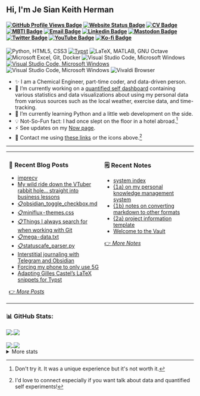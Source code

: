 ## Hi, I'm Je Sian Keith Herman

<h4>

[![GitHub Profile Views Badge](https://komarev.com/ghpvc/?username=jskherman&style=flat&label=views&color=brightgreen)](https://github.com/jskherman)
[![Website Status Badge](https://img.shields.io/website?label=jskherman.com&down_message=offline&style=flat&up_message=online&url=https%3A%2F%2Fwww.jskherman.com)](https://www.jskherman.com)
[![CV Badge](https://img.shields.io/badge/Résumé-ec1c24?style=flat&labelColor=ec1c24&logo=adobeacrobatreader&logoColor=white&link=https%3A%2F%2Fgo.jskherman.com%2Fcv)](https://go.jskherman.com/cv)
[![MBTI Badge](https://img.shields.io/badge/-INTJ-000000?style=flat&labelColor=000000&logo=googlegemini&logoColor=white&link=https%3A%2F%2Fwww.16personalities.com%2Fprofiles%2F672b5e6d1fea7)](https://www.16personalities.com/profiles/672b5e6d1fea7)
[![Email Badge](https://img.shields.io/badge/-Email_Me-c14438?style=flat&logo=Gmail&logoColor=white&link=mailto%3AJe%20Sian%20Keith%20Herman%3Chello%40jskherman.com%3E)](mailto:Je%20Sian%20Keith%20Herman%3Chello%40jskherman.com%3E)
[![Linkedin Badge](https://img.shields.io/badge/-jskherman-blue?style=flat&logo=Linkedin&logoColor=white&link=https%3A%2F%2Fwww.linkedin.com%2Fin%2Fjskherman)](https://www.linkedin.com/in/jskherman/)
[![Mastodon Badge](https://img.shields.io/badge/-@jskherman-6364ff?style=flat&labelColor=6364ff&logo=mastodon&logoColor=white&link=https%3A%2F%2Fmathstodon.xyz%2F%40jskherman)](https://mathstodon.xyz/@jskherman)
[![Twitter Badge](https://img.shields.io/badge/-@jskherman-1ca0f1?style=flat&labelColor=1ca0f1&logo=x&logoColor=white&link=https%3A%2F%2Ftwitter.com%2Fjskherman)](https://twitter.com/jskherman)
[![YouTube Badge](https://img.shields.io/badge/-YouTube-ff0000?style=flat&labelColor=ff0000&logo=youtube&logoColor=white&link=https%3A%2F%2Fyoutube.com%2Fwatch%3Fv%3DdQw4w9WgXcQ)](https://youtube.com/watch?v=dQw4w9WgXcQ)
[![Ko-fi Badge](https://img.shields.io/badge/-Buy_me_a_coffee%3F-ff5E5b?style=flat&labelColor=ff5E5b&logo=kofi&logoColor=white&link=https%3A%2F%2Fko-fi.com%2Fjskherman)](https://ko-fi.com/jskherman)
</h4>
<p>
    <img src="https://go-skill-icons.vercel.app/api/icons?i=py,html,css" alt='Python, HTML5, CSS3' height='40' />
    <a href="https://typst.app/universe/package/imprecv"><img src='https://cdn.simpleicons.org/typst' alt='Typst' height='40'></a>
    <img src="https://go-skill-icons.vercel.app/api/icons?i=latex,matlab,octave" alt='LaTeX, MATLAB, GNU Octave' height='40' />
    <!--- <img src='https://cdn.jsdelivr.net/npm/simple-icons@v12/icons/microsoftexcel.svg' alt='Microsoft Excel' height='40'> --->
    <img src="https://go-skill-icons.vercel.app/api/icons?i=excel,docker,postgres" alt='Microsoft Excel, Git, Docker' height='40' />
    <img src="https://go-skill-icons.vercel.app/api/icons?i=vscode,neovim" alt='Visual Studio Code, Microsoft Windows' height='40' />
    <a href="https://notes.jskherman.com"><img src="https://go-skill-icons.vercel.app/api/icons?i=obsidian" alt='Visual Studio Code, Microsoft Windows' height='40' /></a>
    <img src="https://go-skill-icons.vercel.app/api/icons?i=windows,edge,chrome" alt='Visual Studio Code, Microsoft Windows' height='40' />
    <img src='https://cdn.simpleicons.org/vivaldi' alt='Vivaldi Browser' height='40'>
</p>
<!--- <img align="right" src="https://github.com/jskherman/jskherman/assets/68434444/6d0eeb9f-cf5f-407b-8e2f-da0c2ffc79a3" alt="programming GIF" height=200 /> --->

- ✨ I am a Chemical Engineer, part-time coder, and data-driven person.
- 🔭  I’m currently working on a [quantified self dashboard](https://github.com/jskherman/qs-website) containing various statistics and data visualizations about using my personal data from various sources such as the local weather, exercise data, and time-tracking.
- 🌱  I’m currently learning Python and a little web development on the side.
- 💡  Not-So-Fun fact: I had once slept on the floor in a hotel abroad.[^1]
- ⚡  See updates on my [Now page](https://www.jskherman.com/now).
- 📧  Contact me using [these links](https://www.jskherman.com/#socials) or the icons above.[^2]

[^1]: Don't try it. It was a unique experience but it's not worth it.
[^2]: I'd love to connect especially if you want talk about data and quantified self experiments!
---

<table><tr><td valign="top" width="51%">

### 📝 Recent Blog Posts

<!-- BLOG-POST-LIST:START -->
- [imprecv](https://www.jskherman.com/projects/imprecv/)
- [My wild ride down the VTuber rabbit hole... straight into business lessons](https://www.jskherman.com/blog/learning-business-through-vtubers/)
- [📋obsidian_toggle_checkbox.md](https://www.jskherman.com/gists/obsidian-toggle-checkbox/)
- [📋miniflux-themes.css](https://www.jskherman.com/gists/miniflux-themes-css/)
- [📋Things I always search for when working with Git](https://www.jskherman.com/gists/git-faqs/)
- [📋mega-data.txt](https://www.jskherman.com/gists/mega-data-txt/)
- [📋statuscafe_parser.py](https://www.jskherman.com/gists/statuscafe-parser-py/)
- [Interstitial journaling with Telegram and Obsidian](https://www.jskherman.com/blog/logs-in-telegram-obsidian/)
- [Forcing my phone to only use 5G](https://www.jskherman.com/blog/forcing-5g/)
- [Adapting Gilles Castel’s LaTeX snippets for Typst](https://www.jskherman.com/blog/typst-snippets/)
<!-- BLOG-POST-LIST:END -->

[👉 *More Posts*](https://www.jskherman.com/)


</td>

<td valign="top" width="49%">

### 🗒️ Recent Notes

<!-- NOTE-LIST:START -->
- [system index](https://notes.jskherman.com/0+index/%7B0a%7D-system-index)
- [{1a} on my personal knowledge management system](https://notes.jskherman.com/1+meta/%7B1a%7D-on-my-personal-knowledge-management-system)
- [{1b} notes on converting markdown to other formats](https://notes.jskherman.com/1+meta/%7B1b%7D-notes-on-converting-markdown-to-other-formats)
- [{2a} project information template](https://notes.jskherman.com/2+rsrc/%7B2a%7D-project-information-template)
- [Welcome to the Vault](https://notes.jskherman.com/)
<!-- NOTE-LIST:END -->

[👉 *More Notes*](https://notes.jskherman.com/)

<!-- ### ✍️ Random Quote -->
<!-- ![](https://quotes-github-readme.vercel.app/api?type=horizontal&theme=dark) -->

</td>
</tr></table>


### 📊 GitHub Stats:

<!--- ![](https://github-readme-stats-blond-chi.vercel.app/api?username=jskherman&theme=chartreuse-dark&hide_border=false&include_all_commits=true&count_private=true)<br/> --->

<a href="https://github.com/jskherman">
  <img height='176px' align='center' src='https://github-readme-stats-blond-chi.vercel.app/api?username=jskherman&rank_icon=github&theme=merko&hide_border=true&show_icons=true' />
</a>
<a href="https://jskherman.com">
  <img height='175px' align="center" src='https://github-readme-stats-blond-chi.vercel.app/api/top-langs/?username=jskherman&theme=merko&hide_border=true&card_width=320&layout=compact' />
</a>
<br><br>
<a href="https://howis.jskherman.com">
  <img height='175px' align="center" src='https://github-readme-streak-stats.herokuapp.com/?user=jskherman&theme=merko&hide_border=true' />
</a>
<a href="https://mathstodon.xyz/@jskherman">
  <img height='175px' align="center" src='http://github-profile-summary-cards.vercel.app/api/cards/productive-time?username=jskherman&theme=github_dark&utcOffset=8' />
</a>


<details><summary>More stats</summary>
<p align="center">
<picture><img src="/github-metrics.svg" alt="Metrics" width="60%"></picture>
</p>
</details>
